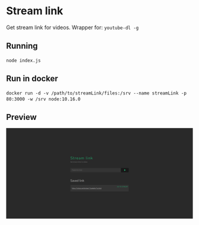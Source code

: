 # Stream link

Get stream link for videos. Wrapper for: ```youtube-dl -g```

## Running

```
node index.js
```
## Run in docker
```
docker run -d -v /path/to/streamLink/files:/srv --name streamLink -p 80:3000 -w /srv node:10.16.0
```

## Preview

![Stream Link](https://raw.githubusercontent.com/maeek/streamLink/master/preview.png)
